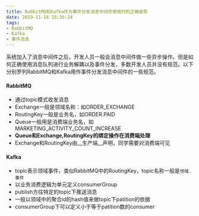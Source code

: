 ```yaml
---
title: RabbitMQ和Kafka作为事件分发消息中间件使用时的正确姿势
date: 2019-11-18 15:35:24
tags:
- RabbitMQ
- Kafka
- 事件消息
---
```

系统加入了消息中间件之后，开发人员一般会消息中间件做一些异步操作。但是如何正确使用消息队列进行业务解耦以及事件分发，多数开发人员并没有规范。以下分别罗列RabbitMQ和Kafka用作事件分发消息中间件的一些规范。

#### RabbitMQ
- 通过topic模式收发消息
- Exchange一般是领域名称：如ORDER_EXCHANGE
- RoutingKey一般是业务名，如ORDER.PAID
- Queue一般用是消费端业务名，如MARKETING_ACTIVITY_COUNT_INCREASE
- __Queue和Exchange,RoutingKey的绑定操作在消费端处理__
- Exchange和RoutingKey由__生产端__声明，同学需要对消费端可见

#### Kafka
- topic表示领域事件，类似RabbitMQ中的RoutingKey，topic名称一般是`领域.事件`
- 以业务消费逻辑为单元定义consumerGroup
- publish方往特定的topic下推送消息
- 一般以领域中的聚合id的hash值来做topic下patition的依据
- consumerGroup下可以定义小于等于patition数的consumer